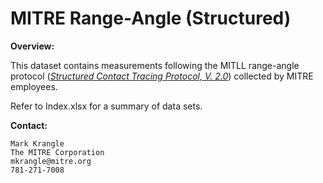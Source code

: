 # MITRE Range-Angle (Structured)

**Overview:**

This dataset contains measurements following the MITLL range-angle protocol ([_Structured Contact Tracing Protocol, V. 2.0_](https://mitll.github.io/PACT/files/Structured%20Contact%20Tracing%20Protocol,%20V.%202.0%20(1.5).pdf)) collected by MITRE employees.

Refer to Index.xlsx for a summary of data sets. 

**Contact:**

	Mark Krangle
	The MITRE Corporation
	mkrangle@mitre.org
	781-271-7008
